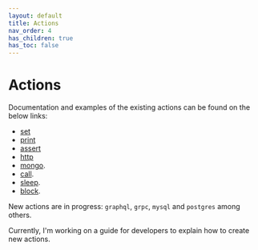 ```yaml
--- 
layout: default
title: Actions
nav_order: 4
has_children: true
has_toc: false
--- 
```

<link rel="stylesheet" href="../../../assets/css/custom.css">

# Actions

Documentation and examples of the existing actions can be found on the below links:

- [set](../set)
- [print](../print)
- [assert](../assert)
- [http](../http)
- [mongo](../mongo).
- [call](../call).
- [sleep](../sleep).
- [block](../block).

New actions are in progress: `graphql`, `grpc`, `mysql` and `postgres` among others. 

Currently, I'm working on a guide for developers to explain how to create new actions. 
